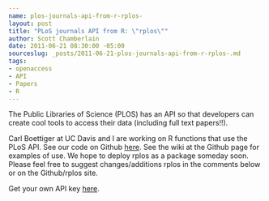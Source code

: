 ```yaml
--- 
name: plos-journals-api-from-r-rplos-
layout: post
title: "PLoS journals API from R: \"rplos\""
author: Scott Chamberlain
date: 2011-06-21 08:30:00 -05:00
sourceslug: _posts/2011-06-21-plos-journals-api-from-r-rplos-.md
tags: 
- openaccess
- API
- Papers
- R
---
```


The Public Libraries of Science (PLOS) has an API so that developers can create cool tools to access their data (including full text papers!!).  
  
Carl Boettiger at UC Davis and I are working on R functions that use the PLoS API. See our code on Github [here](https://github.com/ropensci/rplos). See the wiki at the Github page for examples of use. We hope to deploy rplos as a package someday soon. Please feel free to suggest changes/additions rplos in the comments below or on the Github/rplos site.  
  
Get your own API key [here](http://api.plos.org/).
